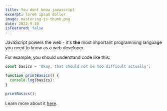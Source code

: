 ```yaml
---
title: You dont know javascript
excerpt: lorem ipsum doller 
image: mastering-js-thumb.png
date: 2022-9-10
isFeatured: false
---
```



JavaScript powers the web - it's **the** most important programming language you need to know as a web developer.

For example, you should understand code like this:

```js
const basics = 'Okay, that should not be too difficult actually';

function printBasics() {
  console.log(basics):
}

printBasics();
```

Learn more about it [here](https://www.freecodecamp.org).

